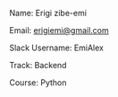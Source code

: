 Name: Erigi zibe-emi 

Email: erigiemi@gmail.com 

Slack Username: EmiAlex

Track: Backend 

Course: Python 
